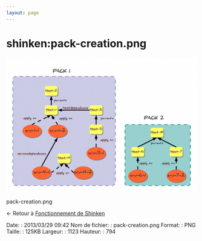 ```yaml
---
layout: page
---
```


shinken:pack-creation.png
=========================

[![pack-creation.png](../../assets/media/shinken/pack-creation.png@cache=&w=900&h=636 "pack-creation.png")](../../assets/media/shinken/pack-creation.png@cache= "Afficher le fichier original")

pack-creation.png

← Retour à [Fonctionnement de
Shinken](../../shinken/shinken-work.html "shinken:shinken-work")

Date:
:   2013/03/29 09:42
Nom de fichier:
:   pack-creation.png
Format:
:   PNG
Taille:
:   125KB
Largeur:
:   1123
Hauteur:
:   794

